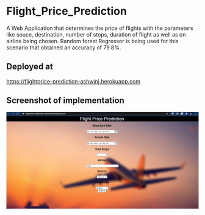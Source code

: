 # Flight_Price_Prediction
A Web Application that determines the price of flights with the parameters like souce, destination, number
of stops, duration of flight as well as on airline being chosen. Random forest Regressor is being used for
this scenario that obtained an accuracy of 79.8%. 
## Deployed at
https://flightprice-prediction-ashwinj.herokuapp.com
## Screenshot of implementation
![image](https://github.com/ashwinjain10320/Flight_Price_Prediction/blob/main/static/screenshot.png)
